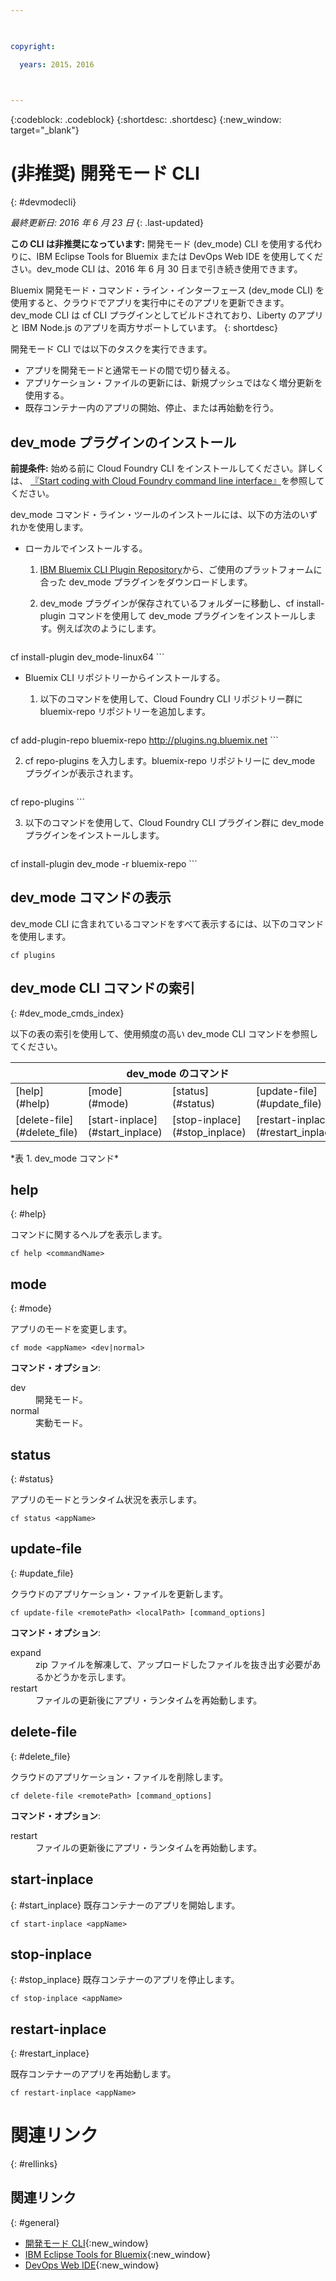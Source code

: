 ```yaml
---

 

copyright:

  years: 2015，2016

 

---
```


{:codeblock: .codeblock}
{:shortdesc: .shortdesc}
{:new_window: target="_blank"}

# (非推奨) 開発モード CLI
{: #devmodecli}

*最終更新日: 2016 年 6 月 23 日*
{: .last-updated}

**この CLI は非推奨になっています:** 開発モード (dev_mode) CLI を使用する代わりに、IBM Eclipse Tools for Bluemix または DevOps Web IDE を使用してください。dev_mode CLI は、2016 年 6 月 30 日まで引き続き使用できます。

Bluemix 開発モード・コマンド・ライン・インターフェース (dev_mode CLI) を使用すると、クラウドでアプリを実行中にそのアプリを更新できます。dev_mode CLI は cf CLI プラグインとしてビルドされており、Liberty のアプリと IBM Node.js のアプリを両方サポートしています。
{: shortdesc}
 

開発モード CLI では以下のタスクを実行できます。
- アプリを開発モードと通常モードの間で切り替える。
- アプリケーション・ファイルの更新には、新規プッシュではなく増分更新を使用する。
- 既存コンテナー内のアプリの開始、停止、または再始動を行う。

## dev_mode プラグインのインストール
**前提条件:** 始める前に Cloud Foundry CLI をインストールしてください。詳しくは、 [『Start coding with Cloud Foundry command line interface』](https://github.com/cloudfoundry/cli)を参照してください。 


dev_mode コマンド・ライン・ツールのインストールには、以下の方法のいずれかを使用します。
- ローカルでインストールする。
  1. [IBM Bluemix CLI Plugin Repository](http://plugins.ng.bluemix.net)から、ご使用のプラットフォームに合った dev_mode プラグインをダウンロードします。
  2. dev_mode プラグインが保存されているフォルダーに移動し、cf install-plugin コマンドを使用して dev_mode プラグインをインストールします。例えば次のようにします。 
  
        ```
cf install-plugin dev_mode-linux64
        ```

- Bluemix CLI リポジトリーからインストールする。
  1. 以下のコマンドを使用して、Cloud Foundry CLI リポジトリー群に bluemix-repo リポジトリーを追加します。
  
        ```
cf add-plugin-repo bluemix-repo http://plugins.ng.bluemix.net
        ```

  2. cf repo-plugins を入力します。bluemix-repo リポジトリーに dev_mode プラグインが表示されます。
		
		```
cf repo-plugins
        ```
  
  3. 以下のコマンドを使用して、Cloud Foundry CLI プラグイン群に dev_mode プラグインをインストールします。
  
        ```
cf install-plugin dev_mode -r bluemix-repo
        ```

## dev_mode コマンドの表示

dev_mode CLI に含まれているコマンドをすべて表示するには、以下のコマンドを使用します。

```
cf plugins
```

## dev_mode CLI コマンドの索引
{: #dev_mode_cmds_index}

以下の表の索引を使用して、使用頻度の高い dev_mode CLI コマンドを参照してください。

<table summary="dev_mode コマンドの索引">
 <thead>
 <th colspan="4">dev_mode のコマンド</th>
 </thead>
 <tbody> 
 <tr> 
 <td>[help](#help)</td> 
 <td>[mode](#mode)</td> 
 <td>[status](#status)</td>
 <td>[update-file](#update_file)</td>
 </tr> 
 <tr> 
 <td>[delete-file](#delete_file)</td>
 <td>[start-inplace](#start_inplace)</td>
 <td>[stop-inplace](#stop_inplace)</td>
 <td>[restart-inplace](#restart_inplace)</td>
 </tr>
  </tbody> 
 </table> 
*表 1. dev_mode コマンド*



## help
{: #help}

コマンドに関するヘルプを表示します。

```
cf help <commandName>
```


## mode
{: #mode}

アプリのモードを変更します。

```
cf mode <appName> <dev|normal>
```
<strong>コマンド・オプション</strong>:<dl>
   <dt>dev</dt>
   <dd>開発モード。</dd>
   <dt>normal</dt>
   <dd>実動モード。</dd>
   </dl>


## status
{: #status}

アプリのモードとランタイム状況を表示します。
```
cf status <appName>
```



## update-file
{: #update_file}

クラウドのアプリケーション・ファイルを更新します。

```
cf update-file <remotePath> <localPath> [command_options]
```


<strong>コマンド・オプション</strong>:

   <dl>
   <dt>expand</dt>
   <dd>zip ファイルを解凍して、アップロードしたファイルを抜き出す必要があるかどうかを示します。</dd>
   <dt>restart</dt>
   <dd>ファイルの更新後にアプリ・ランタイムを再始動します。</dd>
   </dl>


  
## delete-file
{: #delete_file}

クラウドのアプリケーション・ファイルを削除します。

```
cf delete-file <remotePath> [command_options]
```


<strong>コマンド・オプション</strong>:
 <dl>
   <dt>restart</dt>
   <dd>ファイルの更新後にアプリ・ランタイムを再始動します。</dd>
  </dl>


## start-inplace
{: #start_inplace}
既存コンテナーのアプリを開始します。

```
cf start-inplace <appName>
```



## stop-inplace
{: #stop_inplace}
既存コンテナーのアプリを停止します。

```
cf stop-inplace <appName>
```



## restart-inplace
{: #restart_inplace}

既存コンテナーのアプリを再始動します。

```
cf restart-inplace <appName>
```



# 関連リンク
{: #rellinks}

## 関連リンク
{: #general}
* [開発モード CLI](http://clis.ng.bluemix.net/ui/repository.html#cf-plugins){:new_window}
* [IBM Eclipse Tools for Bluemix](../../manageapps/eclipsetools/eclipsetools.html){:new_window}
* [DevOps Web IDE](https://hub.jazz.net/docs/deploy/){:new_window}


